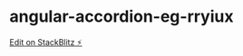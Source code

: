 # angular-accordion-eg-rryiux

[Edit on StackBlitz ⚡️](https://stackblitz.com/edit/angular-accordion-eg-rryiux)